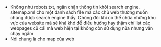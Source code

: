 - Không như robots.txt, ngăn chặn thông tin khỏi search engine. sitemap.xml cho một danh sách file mà các chủ web thường muốn chúng được search engine thấy. Chúng đôi khi có thể chứa những khu vực của website mà sẽ khá khó để điều hướng hay thậm chí list các webpages cũ cái mà web hiện tại không còn sử dụng nữa nhưng vẫn chạy ngầm
- Nói chung là cho map của web
